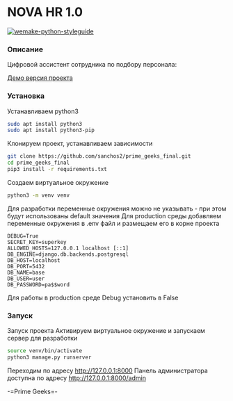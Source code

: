 # NOVA HR 1.0

[![wemake-python-styleguide](https://img.shields.io/badge/style-wemake-000000.svg)](https://github.com/wemake-services/wemake-python-styleguide)

### Описание

Цифровой ассистент сотрудника по подбору персонала:

[Демо версия проекта](http://hr.nautilus.com.ru/) 

### Установка

Устанавливаем python3

```sh
sudo apt install python3
sudo apt install python3-pip
```

Клонируем проект, устанавливаем зависимости

```sh
git clone https://github.com/sanchos2/prime_geeks_final.git
cd prime_geeks_final
pip3 install -r requirements.txt
```

Создаем виртуальное окружение

```sh
python3 -m venv venv
```
Для разработки переменные окружения можно не указывать - при этом будут использованы default значения
Для production среды добавляем переменные окружения в .env файл и размещаем его в корне проекта

```
DEBUG=True
SECRET_KEY=superkey
ALLOWED_HOSTS=127.0.0.1 localhost [::1]
DB_ENGINE=django.db.backends.postgresql
DB_HOST=localhost
DB_PORT=5432
DB_NAME=base
DB_USER=user
DB_PASSWORD=pa$$word

```
Для работы в production среде Debug установить в False 

### Запуск

Запуск проекта
Активируем виртуальное окружение и запускаем сервер для разработки

```sh
source venv/bin/activate
python3 manage.py runserver
```

Переходим по адресу http://127.0.0.1:8000
Панель администратора доступна по адресу http://127.0.0.1:8000/admin

-=Prime Geeks=-
